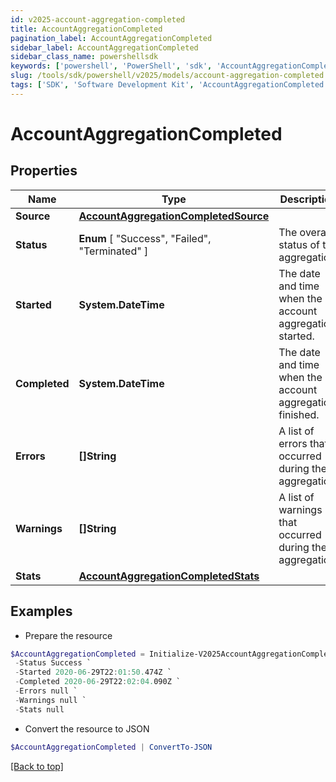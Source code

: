 ```yaml
---
id: v2025-account-aggregation-completed
title: AccountAggregationCompleted
pagination_label: AccountAggregationCompleted
sidebar_label: AccountAggregationCompleted
sidebar_class_name: powershellsdk
keywords: ['powershell', 'PowerShell', 'sdk', 'AccountAggregationCompleted', 'V2025AccountAggregationCompleted'] 
slug: /tools/sdk/powershell/v2025/models/account-aggregation-completed
tags: ['SDK', 'Software Development Kit', 'AccountAggregationCompleted', 'V2025AccountAggregationCompleted']
---
```



# AccountAggregationCompleted

## Properties

Name | Type | Description | Notes
------------ | ------------- | ------------- | -------------
**Source** | [**AccountAggregationCompletedSource**](account-aggregation-completed-source) |  | [required]
**Status** |  **Enum** [  "Success",    "Failed",    "Terminated" ] | The overall status of the aggregation. | [required]
**Started** | **System.DateTime** | The date and time when the account aggregation started. | [required]
**Completed** | **System.DateTime** | The date and time when the account aggregation finished. | [required]
**Errors** | **[]String** | A list of errors that occurred during the aggregation. | [required]
**Warnings** | **[]String** | A list of warnings that occurred during the aggregation. | [required]
**Stats** | [**AccountAggregationCompletedStats**](account-aggregation-completed-stats) |  | [required]

## Examples

- Prepare the resource
```powershell
$AccountAggregationCompleted = Initialize-V2025AccountAggregationCompleted  -Source null `
 -Status Success `
 -Started 2020-06-29T22:01:50.474Z `
 -Completed 2020-06-29T22:02:04.090Z `
 -Errors null `
 -Warnings null `
 -Stats null
```

- Convert the resource to JSON
```powershell
$AccountAggregationCompleted | ConvertTo-JSON
```


[[Back to top]](#) 

